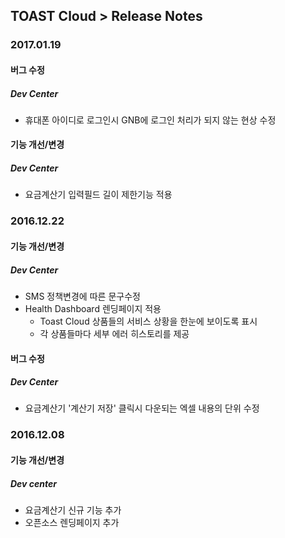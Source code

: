 ## TOAST Cloud > Release Notes

### 2017.01.19

#### 버그 수정

##### Dev Center
* 휴대폰 아이디로 로그인시 GNB에 로그인 처리가 되지 않는 현상 수정

#### 기능 개선/변경

##### Dev Center
* 요금계산기 입력필드 길이 제한기능 적용

### 2016.12.22

#### 기능 개선/변경

##### Dev Center
* SMS 정책변경에 따른 문구수정 
* Health Dashboard 렌딩페이지 적용
    * Toast Cloud 상품들의 서비스 상황을 한눈에 보이도록 표시
    * 각 상품들마다 세부 에러 히스토리를 제공


#### 버그 수정
##### Dev Center
* 요금계산기 '계산기 저장' 클릭시 다운되는 엑셀 내용의 단위 수정

### 2016.12.08

#### 기능 개선/변경
##### Dev center
* 요금계산기 신규 기능 추가
* 오픈소스 렌딩페이지 추가
